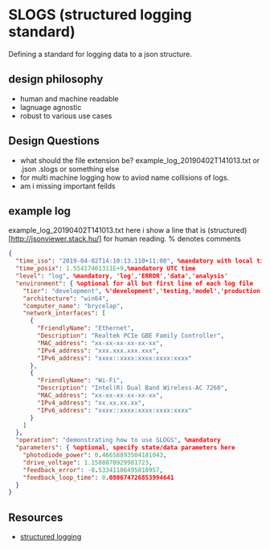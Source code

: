 # SLOGS (structured logging standard)
Defining a standard for logging data to a json structure.
## design philosophy
- human and machine readable
- lagnuage agnostic
- robust to various use cases

## Design Questions
- what should the file extension be? example_log_20190402T141013.txt or .json .slogs or something else
- for multi machine logging how to aviod name collisions of logs.
- am i missing important feilds

## example log
example_log_20190402T141013.txt
here i show a line that is  (structured)[http://jsonviewer.stack.hu/] for human reading. % denotes comments
```json
{
  "time_iso": "2019-04-02T14:10:13.110+11:00", %mandatory with local time zone
  "time_posix": 1.55417461311E+9,%mandatory UTC time
  "level": "log", %mandatory, 'log','ERROR','data','analysis' 
  "environment": { %optional for all but first line of each log file
    "tier": "development", %'development','testing,'model','production'
    "architecture": "win64",
    "computer_name": "brycelap",
    "network_interfaces": [
      {
        "FriendlyName": "Ethernet",
        "Description": "Realtek PCIe GBE Family Controller",
        "MAC_address": "xx-xx-xx-xx-xx-xx",
        "IPv4_address": "xxx.xxx.xxx.xxx",
        "IPv6_address": "xxxx::xxxx:xxxx:xxxx:xxxx"
      },
      {
        "FriendlyName": "Wi-Fi",
        "Description": "Intel(R) Dual Band Wireless-AC 7260",
        "MAC_address": "xx-xx-xx-xx-xx-xx",
        "IPv4_address": "xx.xx.xx.xx",
        "IPv6_address": "xxxx::xxxx:xxxx:xxxx:xxxx"
      }
    ]
  },
  "operation": "demonstrating how to use SLOGS", %mandatory
  "parameters": { %optional, specify state/data parameters here
    "photodiode_power": 0.46658893504181043,
    "drive_voltage": 1.1508870929981723,
    "feedback_error": -0.53341106495818957,
    "feedback_loop_time": 0.080674726853994641
  }
}
```	

## Resources
- [structured logging](https://stackify.com/what-is-structured-logging-and-why-developers-need-it/)
